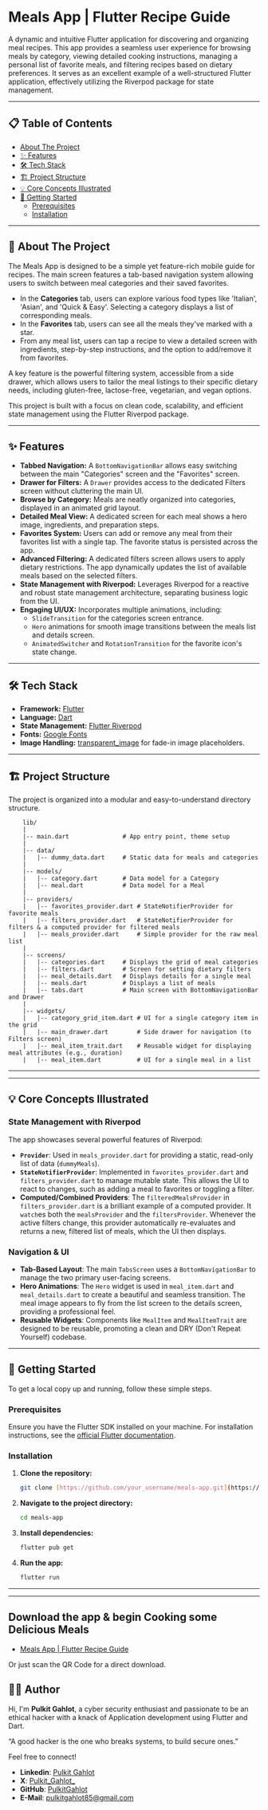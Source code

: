 # Meals App | Flutter Recipe Guide

A dynamic and intuitive Flutter application for discovering and organizing meal recipes. This app provides a seamless user experience for browsing meals by category, viewing detailed cooking instructions, managing a personal list of favorite meals, and filtering recipes based on dietary preferences. It serves as an excellent example of a well-structured Flutter application, effectively utilizing the Riverpod package for state management.

---

## 📋 Table of Contents

- [About The Project](#-about-the-project)
- [✨ Features](#-features)
- [🛠️ Tech Stack](#-tech-stack)
- [🏗️ Project Structure](#️-project-structure)
- [💡 Core Concepts Illustrated](#-core-concepts-illustrated)
- [🚀 Getting Started](#-getting-started)
  - [Prerequisites](#prerequisites)
  - [Installation](#installation)

---

## 📖 About The Project

The Meals App is designed to be a simple yet feature-rich mobile guide for recipes. The main screen features a tab-based navigation system allowing users to switch between meal categories and their saved favorites.

- In the **Categories** tab, users can explore various food types like 'Italian', 'Asian', and 'Quick & Easy'. Selecting a category displays a list of corresponding meals.
- In the **Favorites** tab, users can see all the meals they've marked with a star.
- From any meal list, users can tap a recipe to view a detailed screen with ingredients, step-by-step instructions, and the option to add/remove it from favorites.

A key feature is the powerful filtering system, accessible from a side drawer, which allows users to tailor the meal listings to their specific dietary needs, including gluten-free, lactose-free, vegetarian, and vegan options.

This project is built with a focus on clean code, scalability, and efficient state management using the Flutter Riverpod package.

---

## ✨ Features

-   **Tabbed Navigation:** A `BottomNavigationBar` allows easy switching between the main "Categories" screen and the "Favorites" screen.
-   **Drawer for Filters:** A `Drawer` provides access to the dedicated Filters screen without cluttering the main UI.
-   **Browse by Category:** Meals are neatly organized into categories, displayed in an animated grid layout.
-   **Detailed Meal View:** A dedicated screen for each meal shows a hero image, ingredients, and preparation steps.
-   **Favorites System:** Users can add or remove any meal from their favorites list with a single tap. The favorite status is persisted across the app.
-   **Advanced Filtering:** A dedicated filters screen allows users to apply dietary restrictions. The app dynamically updates the list of available meals based on the selected filters.
-   **State Management with Riverpod:** Leverages Riverpod for a reactive and robust state management architecture, separating business logic from the UI.
-   **Engaging UI/UX:** Incorporates multiple animations, including:
    -   `SlideTransition` for the categories screen entrance.
    -   `Hero` animations for smooth image transitions between the meals list and details screen.
    -   `AnimatedSwitcher` and `RotationTransition` for the favorite icon's state change.

---

## 🛠️ Tech Stack

-   **Framework:** [Flutter](https://flutter.dev/)
-   **Language:** [Dart](https://dart.dev/)
-   **State Management:** [Flutter Riverpod](https://riverpod.dev/)
-   **Fonts:** [Google Fonts](https://pub.dev/packages/google_fonts)
-   **Image Handling:** [transparent_image](https://pub.dev/packages/transparent_image) for fade-in image placeholders.

---

## 🏗️ Project Structure

The project is organized into a modular and easy-to-understand directory structure.

```
    lib/
    |
    |-- main.dart               # App entry point, theme setup
    |
    |-- data/
    |   |-- dummy_data.dart     # Static data for meals and categories
    |
    |-- models/
    |   |-- category.dart       # Data model for a Category
    |   |-- meal.dart           # Data model for a Meal
    |
    |-- providers/
    |   |-- favorites_provider.dart # StateNotifierProvider for favorite meals
    |   |-- filters_provider.dart   # StateNotifierProvider for filters & a computed provider for filtered meals
    |   |-- meals_provider.dart     # Simple provider for the raw meal list
    |
    |-- screens/
    |   |-- categories.dart     # Displays the grid of meal categories
    |   |-- filters.dart        # Screen for setting dietary filters
    |   |-- meal_details.dart   # Displays details for a single meal
    |   |-- meals.dart          # Displays a list of meals
    |   |-- tabs.dart           # Main screen with BottomNavigationBar and Drawer
    |
    |-- widgets/
    |   |-- category_grid_item.dart # UI for a single category item in the grid
    |   |-- main_drawer.dart        # Side drawer for navigation (to Filters screen)
    |   |-- meal_item_trait.dart    # Reusable widget for displaying meal attributes (e.g., duration)
    |   |-- meal_item.dart          # UI for a single meal in a list
```

---

---

## 💡 Core Concepts Illustrated

### State Management with Riverpod

The app showcases several powerful features of Riverpod:

-   **`Provider`**: Used in `meals_provider.dart` for providing a static, read-only list of data (`dummyMeals`).
-   **`StateNotifierProvider`**: Implemented in `favorites_provider.dart` and `filters_provider.dart` to manage mutable state. This allows the UI to react to changes, such as adding a meal to favorites or toggling a filter.
-   **Computed/Combined Providers**: The `filteredMealsProvider` in `filters_provider.dart` is a brilliant example of a computed provider. It `watch`es both the `mealsProvider` and the `filtersProvider`. Whenever the active filters change, this provider automatically re-evaluates and returns a new, filtered list of meals, which the UI then displays.

### Navigation & UI

-   **Tab-Based Layout**: The main `TabsScreen` uses a `BottomNavigationBar` to manage the two primary user-facing screens.
-   **Hero Animations**: The `Hero` widget is used in `meal_item.dart` and `meal_details.dart` to create a beautiful and seamless transition. The meal image appears to fly from the list screen to the details screen, providing a professional feel.
-   **Reusable Widgets**: Components like `MealItem` and `MealItemTrait` are designed to be reusable, promoting a clean and DRY (Don't Repeat Yourself) codebase.

---

## 🚀 Getting Started

To get a local copy up and running, follow these simple steps.

### Prerequisites

Ensure you have the Flutter SDK installed on your machine. For installation instructions, see the [official Flutter documentation](https://flutter.dev/docs/get-started/install).

### Installation

1.  **Clone the repository:**
    ```sh
    git clone [https://github.com/your_username/meals-app.git](https://github.com/your_username/meals-app.git)
    ```
2.  **Navigate to the project directory:**
    ```sh
    cd meals-app
    ```
3.  **Install dependencies:**
    ```sh
    flutter pub get
    ```
4.  **Run the app:**
    ```sh
    flutter run
    ```

---

---

## Download the app & begin Cooking some Delicious Meals

- [Meals App | Flutter Recipe Guide]()

Or just scan the QR Code for a direct download.


## 👨‍💻 Author

Hi, I'm **Pulkit Gahlot**, a cyber security enthusiast and passionate to be an ethical hacker with a knack of Application development using Flutter and Dart.

“A good hacker is the one who breaks systems, to build secure ones.”

Feel free to connect!
- **Linkedin**: [Pulkit Gahlot](https://linkedin.com/in/pulkit-gahlot)
- **X**: [Pulkit_Gahlot_](https://x.com/Pulkit_Gahlot_)
- **GitHub**: [PulkitGahlot](https://github.com/PulkitGahlot)
- **E-Mail**: [pulkitgahlot85@gmail.com](pulkitgahlot85@gmail.com)
